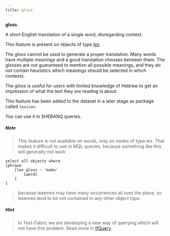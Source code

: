 ```yaml
---
title: gloss
---
```


**gloss**

A short English translation of a single word, disregarding context.

This feature is present on objects of type [*lex*](otype).

The *gloss* cannot be used to generate a proper translation.
Many words have multiple meanings and a good translation chooses between them.
The glosses are not guaranteed to mention all possible meanings, and they 
do not contain heuristics which meanings should be selected in which contexts.

The *gloss* is useful for users with limited knowledge of Hebrew to get an impression
of what the text they are reading is about.

This feature has been added to the dataset in a later stage as package called `lexicon`.

You can use it in SHEBANQ queries.

##### Note
> This feature is not available on *words*, only on nodes of type *lex*.
That makes it difficult to use in MQL queries, because something like this will generally not work

```
select all objects where
[phrase
    [lex gloss ~ 'make'
        [word]
    ]
]
```

> because lexemes may have many occurrences all over the place,
so lexemes tend to be not contained in any other object type.

##### Hint
> In Text-Fabric we are developing a new way of querying which will not have this problem.
Read more in [tfQuery](https://github.com/Dans-labs/text-fabric/blob/master/tfql/tfQuery.ipynb).

